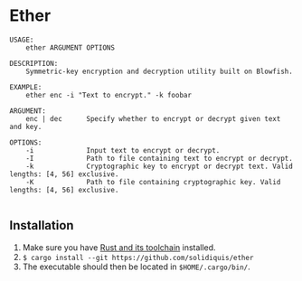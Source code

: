# Ether

```
USAGE:
    ether ARGUMENT OPTIONS

DESCRIPTION:
    Symmetric-key encryption and decryption utility built on Blowfish.

EXAMPLE:
    ether enc -i "Text to encrypt." -k foobar

ARGUMENT:
    enc | dec      Specify whether to encrypt or decrypt given text and key.

OPTIONS:
    -i             Input text to encrypt or decrypt.
    -I             Path to file containing text to encrypt or decrypt.
    -k             Cryptographic key to encrypt or decrypt text. Valid lengths: [4, 56] exclusive.
    -K             Path to file containing cryptographic key. Valid lengths: [4, 56] exclusive.


```

## Installation

1. Make sure you have [Rust and its toolchain](https://www.rust-lang.org/tools/install) installed.
2. `$ cargo install --git https://github.com/solidiquis/ether`
3. The executable should then be located in `$HOME/.cargo/bin/`.

